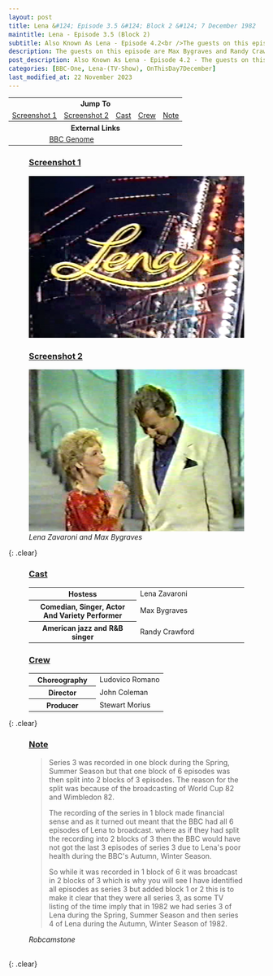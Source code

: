 ```yaml
---
layout: post
title: Lena &#124; Episode 3.5 &#124; Block 2 &#124; 7 December 1982
maintitle: Lena - Episode 3.5 (Block 2)
subtitle: Also Known As Lena - Episode 4.2<br />The guests on this episode are Max Bygraves and Randy Crawford
description: The guests on this episode are Max Bygraves and Randy Crawford.
post_description: Also Known As Lena - Episode 4.2 - The guests on this episode are Max Bygraves and Randy Crawford.
categories: [BBC-One, Lena-(TV-Show), OnThisDay7December]
last_modified_at: 22 November 2023
---
```


<table style="text-align:center;">
<tr><th colspan="5">Jump To</th></tr>
<tr>
<td><a href="#screenshot1">Screenshot 1</a></td>
<td><a href="#screenshot2">Screenshot 2</a></td>
<td><a href="#cast">Cast</a></td>
<td><a href="#crew">Crew</a></td>
<td><a href="#note">Note</a></td>
</tr>
<tr><th colspan="6">External Links</th></tr>
<tr>
<td colspan="3"><a class="external-link" href="https://genome.ch.bbc.co.uk/schedules/bbcone/london/1982-12-07#at-19.40">BBC Genome</a></td>
</tr>
</table>

<figure class="fig1">
<figcaption>
<h3 id="screenshot1"><a href="#screenshot1">Screenshot 1</a></h3>
</figcaption>
<img src="/assets/images/Lena/1982-Lena-01.png" class="full-width">
<figcaption>
</figcaption>
</figure>

<figure class="fig2">
<figcaption>
<h3 id="screenshot2"><a href="#screenshot2">Screenshot 2</a></h3>
</figcaption>
<img src="/assets/images/Lena/1982-12-07-Lena.png" class="full-width">
<figcaption>
<cite>Lena Zavaroni and Max Bygraves</cite>
</figcaption>
</figure>

{: .clear}

<figure class="fig1">
<h3 id="cast"><a href="#cast">Cast</a></h3>
<table>
<tr><th style="width:50%;">Hostess</th><td style="width:50%;">Lena Zavaroni</td></tr>
<tr><th>Comedian, Singer, Actor And Variety Performer</th><td>Max Bygraves</td></tr>
<tr><th>American jazz and R&B singer</th><td>Randy Crawford</td></tr>
</table>
</figure>

<figure class="fig2">
<h3 id="crew"><a href="#crew">Crew</a></h3>
<table>
<tr><th style="width:50%;">Choreography</th><td style="width:50%;">Ludovico Romano</td></tr>
<tr><th>Director</th><td>John Coleman</td></tr>
<tr><th>Producer</th><td>Stewart Morius</td></tr>
</table>
</figure>

{: .clear}

<figure class="fig3">
<h3 id="note"><a href="#note">Note</a></h3>
<blockquote>
<p>Series 3 was recorded in one block during the Spring, Summer Season but that one block of 6 episodes was then split into 2 blocks of 3 episodes. The reason for the split was because of the broadcasting of World Cup 82 and Wimbledon 82.</p>
<p>The recording of the series in 1 block made financial sense and as it turned out meant that the BBC had all 6 episodes of Lena to broadcast. where as if they had split the recording into 2 blocks of 3 then the BBC would have not got the last 3 episodes of series 3 due to Lena's poor health during the BBC's Autumn, Winter Season.</p>
<p>So while it was recorded in 1 block of 6 it was broadcast in 2 blocks of 3 which is why you will see I have identified all episodes as series 3 but added block 1 or 2 this is to make it clear that they were all series 3, as some TV listing of the time imply that in 1982 we had series 3 of Lena during the Spring, Summer Season and then series 4 of Lena during the Autumn, Winter Season of 1982.</p>
</blockquote>
<cite>Robcamstone</cite>
</figure>

<br />{: .clear}

